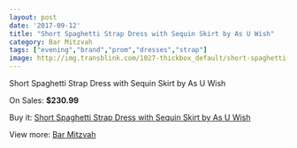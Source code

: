 ```yaml
---
layout: post
date: '2017-09-12'
title: "Short Spaghetti Strap Dress with Sequin Skirt by As U Wish"
category: Bar Mitzvah
tags: ["evening","brand","prom","dresses","strap"]
image: http://img.transblink.com/1027-thickbox_default/short-spaghetti-strap-dress-with-sequin-skirt-by-as-u-wish.jpg
---
```

Short Spaghetti Strap Dress with Sequin Skirt by As U Wish

On Sales: **$230.99**
<a href="https://www.transblink.com/en/bar-mitzvah/298-short-spaghetti-strap-dress-with-sequin-skirt-by-as-u-wish.html"><amp-img layout="responsive" width="600" height="600" src="//img.transblink.com/1027-thickbox_default/short-spaghetti-strap-dress-with-sequin-skirt-by-as-u-wish.jpg" alt="Short Spaghetti Strap Dress with Sequin Skirt by As U Wish 0" /></a>
<a href="https://www.transblink.com/en/bar-mitzvah/298-short-spaghetti-strap-dress-with-sequin-skirt-by-as-u-wish.html"><amp-img layout="responsive" width="600" height="600" src="//img.transblink.com/1029-thickbox_default/short-spaghetti-strap-dress-with-sequin-skirt-by-as-u-wish.jpg" alt="Short Spaghetti Strap Dress with Sequin Skirt by As U Wish 1" /></a>
<a href="https://www.transblink.com/en/bar-mitzvah/298-short-spaghetti-strap-dress-with-sequin-skirt-by-as-u-wish.html"><amp-img layout="responsive" width="600" height="600" src="//img.transblink.com/1028-thickbox_default/short-spaghetti-strap-dress-with-sequin-skirt-by-as-u-wish.jpg" alt="Short Spaghetti Strap Dress with Sequin Skirt by As U Wish 2" /></a>

Buy it: [Short Spaghetti Strap Dress with Sequin Skirt by As U Wish](https://www.transblink.com/en/bar-mitzvah/298-short-spaghetti-strap-dress-with-sequin-skirt-by-as-u-wish.html "Short Spaghetti Strap Dress with Sequin Skirt by As U Wish")

View more: [Bar Mitzvah](https://www.transblink.com/en/2-bar-mitzvah "Bar Mitzvah")